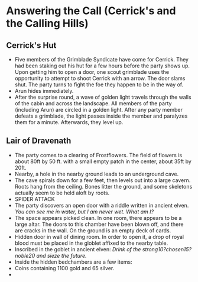 # Answering the Call (Cerrick's and the Calling Hills)

## Cerrick's Hut

- Five members of the Grimblade Syndicate have come for Cerrick. They had been staking out his hut for a few hours before the party shows up. Upon getting him to open a door, one scout grimblade uses the opportunity to attempt to shoot Cerrick with an arrow. The door slams shut. The party turns to fight the foe they happen to be in the way of.
- Arun hides immediately.
- After the surprise round, a wave of golden light travels through the walls of the cabin and across the landscape. All members of the party (including Arun) are circled in a golden light. After any party member defeats a grimblade, the light passes inside the member and paralyzes them for a minute. Afterwards, they level up.

## Lair of Dravenath

- The party comes to a clearing of Frostflowers. The field of flowers is about 80ft by 50 ft. with a small empty patch in the center, about 35ft by 20ft.
- Nearby, a hole in the nearby ground leads to an underground cave. 
- The cave spirals down for a few feet, then levels out into a large cavern. Roots hang from the ceiling. Bones litter the ground, and some skeletons actually seem to be held aloft by roots.
- SPIDER ATTACK
- The party discovers an open door with a riddle written in ancient elven.
 _You can see me in water, but I am never wet. What am I?_
- The space appears picked clean. In one room, there appears to be a large altar. The doors to this chamber have been blown off, and there are cracks in the wall. On the ground is an empty deck of cards.
- Hidden door in wall of dining room. In order to open it, a drop of royal blood must be placed in the globlet affixed to the nearby table.
- Inscribed in the goblet in ancient elven:
  _Drink of the strong10?chosen15?noble20 and sieze the future._
- Inside the hidden bedchambers are a few items:
- Coins containing 1100 gold and 65 silver.
- 